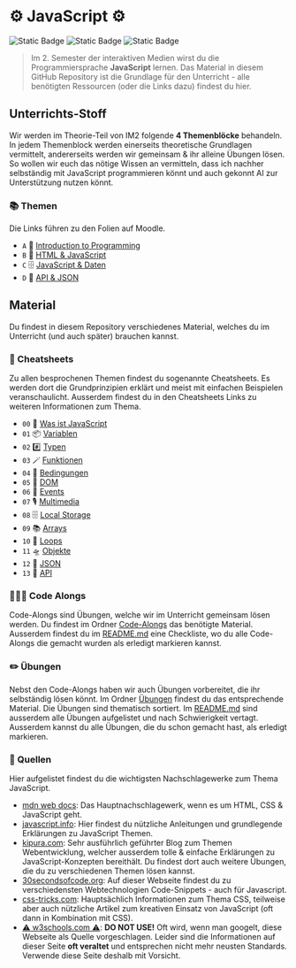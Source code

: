 # ⚙️ JavaScript ⚙️

![Static Badge](https://img.shields.io/badge/Sprache-JavaScript-%23f7df1e)
![Static Badge](https://img.shields.io/badge/Kurs-MMP_IM2-blue)
![Static Badge](https://img.shields.io/badge/Aktualisiert-04.01.2025-green)

> Im 2. Semester der interaktiven Medien wirst du die Programmiersprache **JavaScript** lernen. Das Material in diesem GitHub Repository ist die Grundlage für den Unterricht - alle benötigten Ressourcen (oder die Links dazu) findest du hier.

## Unterrichts-Stoff
Wir werden im Theorie-Teil von IM2 folgende **4 Themenblöcke** behandeln. In jedem Themenblock werden einerseits theoretische Grundlagen vermittelt, andererseits werden wir gemeinsam & ihr alleine Übungen lösen. So wollen wir euch das nötige Wissen an vermitteln, dass ich nachher selbständig mit JavaScript programmieren könnt und auch gekonnt AI zur Unterstützung nutzen könnt.

### 📚 Themen
Die Links führen zu den Folien auf Moodle.
<!-- todo: link zu den Theorie-Folien auf Moodle -->

- `A` 🧐 [Introduction to Programming]()
- `B` 🎨 [HTML & JavaScript]()
- `C` 🗄️ [JavaScript & Daten]()
- `D` 🔌 [API & JSON]()

## Material
Du findest in diesem Repository verschiedenes Material, welches du im Unterricht (und auch später) brauchen kannst. 

### 🧠 Cheatsheets
Zu allen besprochenen Themen findest du sogenannte Cheatsheets. Es werden dort die Grundprinzipien erklärt und meist mit einfachen Beispielen veranschaulicht. Ausserdem findest du in den Cheatsheets Links zu weiteren Informationen zum Thema.

- `00` 🧐 [Was ist JavaScript](cheatsheets/00-was-ist-javascript.md)
- `01` 📦 [Variablen](cheatsheets/01-variablen.md)
- `02` #️⃣ [Typen](cheatsheets/02-typen.md)
- `03` 🪄 [Funktionen](cheatsheets/03-funktionen.md)
- `04` 🎫 [Bedingungen](cheatsheets/04-bedingungen.md)
- `05` 🎨 [DOM](cheatsheets/05-dom.md)
- `06` 🪩 [Events](cheatsheets/06-events.md)
- `07` 🎙️ [Multimedia](cheatsheets/07-multimedia.md)
- `08` 🗄️ [Local Storage](cheatsheets/08-local-storage.md)
- `09` 📚 [Arrays](cheatsheets/09-arrays.md)
- `10` 🔄 [Loops](cheatsheets/10-loops.md)
- `11` 🛸 [Objekte](cheatsheets/11-objekte.md)
- `12` 📑 [JSON](cheatsheets/12-json.md)
- `13` 🔌 [API](cheatsheets/13-api.md)

### 🧑🏽‍🏫 Code Alongs
Code-Alongs sind Übungen, welche wir im Unterricht gemeinsam lösen werden. Du findest im Ordner [Code-Alongs](code-alongs) das benötigte Material. Ausserdem findest du im [README.md](code-alongs/README.md) eine Checkliste, wo du alle Code-Alongs die gemacht wurden als erledigt markieren kannst.

### ✏️ Übungen
Nebst den Code-Alongs haben wir auch Übungen vorbereitet, die ihr selbständig lösen könnt. Im Ordner [Übungen](uebungen) findest du das entsprechende Material. Die Übungen sind thematisch sortiert. Im [README.md](uebungen/README.md) sind ausserdem alle Übungen aufgelistet und nach Schwierigkeit vertagt. Ausserdem kannst du alle Übungen, die du schon gemacht hast, als erledigt markieren.

### 🔗 Quellen
Hier aufgelistet findest du die wichtigsten Nachschlagewerke zum Thema JavaScript.

- [mdn web docs](https://developer.mozilla.org/de/): Das Hauptnachschlagewerk, wenn es um HTML, CSS & JavaScript geht.
- [javascript.info](https://javascript.info/): Hier findest du nützliche Anleitungen und grundlegende Erklärungen zu JavaScript Themen.
- [kipura.com](https://www.kirupa.com/javascript/learn_javascript.htm): Sehr ausführlich geführter Blog zum Themen Webentwicklung, welcher ausserdem tolle & einfache Erklärungen zu JavaScript-Konzepten bereithält. Du findest dort auch weitere Übungen, die du zu verschiedenen Themen lösen kannst.
- [30secondsofcode.org](https://www.30secondsofcode.org/js/p/1/): Auf dieser Webseite findest du zu verschiedensten Webtechnologien Code-Snippets - auch für Javascript.
- [css-tricks.com](https://css-tricks.com/): Hauptsächlich Informationen zum Thema CSS, teilweise aber auch nützliche Artikel zum kreativen Einsatz von JavaScript (oft dann in Kombination mit CSS).
- [⚠️ w3schools.com ⚠️](https://www.w3schools.com/js/default.asp): **DO NOT USE!** Oft wird, wenn man googelt, diese Webseite als Quelle vorgeschlagen. Leider sind die Informationen auf dieser Seite **oft veraltet** und entsprechen nicht mehr neusten Standards. Verwende diese Seite deshalb mit Vorsicht.
